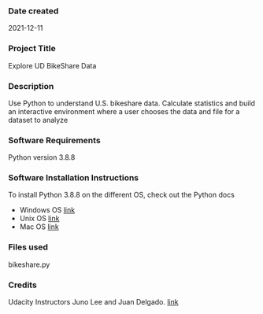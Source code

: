 ### Date created
2021-12-11

### Project Title
Explore UD BikeShare Data

### Description
Use Python to understand U.S. bikeshare data. Calculate statistics and build an interactive environment where a user chooses the data and file for a dataset to analyze

### Software Requirements
Python version 3.8.8

### Software Installation Instructions
To install Python 3.8.8 on the different OS, check out the Python docs

- Windows OS [link](https://docs.python.org/3/using/windows.html) 
- Unix OS [link](https://docs.python.org/3/using/unix.html)
- Mac OS [link](https://docs.python.org/3/using/mac.html)

### Files used
bikeshare.py

### Credits
Udacity Instructors Juno Lee and Juan Delgado. [link](https://classroom.udacity.com/nanodegrees/nd104/parts/cd0024/modules/c19a4acc-3de9-4ccb-9db0-2439fd5a8230/lessons/ls0519/concepts/3b831bf2-43b2-4a40-9858-951a0c962dd9)


